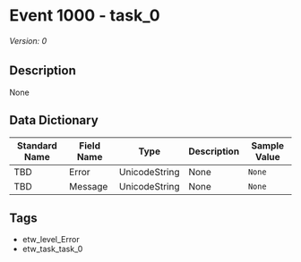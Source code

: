 # Event 1000 - task_0
###### Version: 0

## Description
None

## Data Dictionary
|Standard Name|Field Name|Type|Description|Sample Value|
|---|---|---|---|---|
|TBD|Error|UnicodeString|None|`None`|
|TBD|Message|UnicodeString|None|`None`|

## Tags
* etw_level_Error
* etw_task_task_0